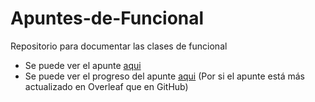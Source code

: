 # Apuntes-de-Funcional
Repositorio para documentar las clases de funcional

* Se puede ver el apunte [aqui](./pdfs/Apuntes_de_Funcional.pdf)
* Se puede ver el progreso del apunte [aqui](https://www.overleaf.com/read/qxmfhqtyczzt) (Por si el apunte está más actualizado en Overleaf que en GitHub)
